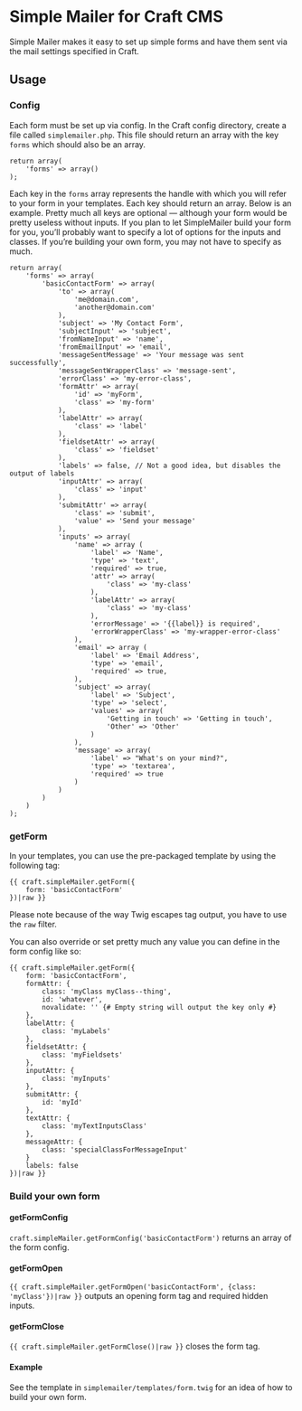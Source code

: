 # Simple Mailer for Craft CMS

Simple Mailer makes it easy to set up simple forms and have them sent via the mail settings specified in Craft.

## Usage

### Config

Each form must be set up via config. In the Craft config directory, create a file called `simplemailer.php`. This file should return an array with the key `forms` which should also be an array.

```
return array(
    'forms' => array()
);
```

Each key in the `forms` array represents the handle with which you will refer to your form in your templates. Each key should return an array. Below is an example. Pretty much all keys are optional — although your form would be pretty useless without inputs. If you plan to let SimpleMailer build your form for you, you’ll probably want to specify a lot of options for the inputs and classes. If you’re building your own form, you may not have to specify as much.

```
return array(
	'forms' => array(
		'basicContactForm' => array(
			'to' => array(
				'me@domain.com',
				'another@domain.com'
			),
			'subject' => 'My Contact Form',
			'subjectInput' => 'subject',
			'fromNameInput' => 'name',
			'fromEmailInput' => 'email',
			'messageSentMessage' => 'Your message was sent successfully',
			'messageSentWrapperClass' => 'message-sent',
			'errorClass' => 'my-error-class',
			'formAttr' => array(
				'id' => 'myForm',
				'class' => 'my-form'
			),
			'labelAttr' => array(
				'class' => 'label'
			),
			'fieldsetAttr' => array(
				'class' => 'fieldset'
			),
			'labels' => false, // Not a good idea, but disables the output of labels
			'inputAttr' => array(
				'class' => 'input'
			),
			'submitAttr' => array(
				'class' => 'submit',
				'value' => 'Send your message'
			),
			'inputs' => array(
				'name' => array (
					'label' => 'Name',
					'type' => 'text',
					'required' => true,
					'attr' => array(
						'class' => 'my-class'
					),
					'labelAttr' => array(
						'class' => 'my-class'
					),
					'errorMessage' => '{{label}} is required',
					'errorWrapperClass' => 'my-wrapper-error-class'
				),
				'email' => array (
					'label' => 'Email Address',
					'type' => 'email',
					'required' => true,
				),
				'subject' => array(
					'label' => 'Subject',
					'type' => 'select',
					'values' => array(
						'Getting in touch' => 'Getting in touch',
						'Other' => 'Other'
					)
				),
				'message' => array(
					'label' => "What's on your mind?",
					'type' => 'textarea',
					'required' => true
				)
			)
		)
	)
);
```

### getForm

In your templates, you can use the pre-packaged template by using the following tag:

```
{{ craft.simpleMailer.getForm({
	form: 'basicContactForm'
})|raw }}
```

Please note because of the way Twig escapes tag output, you have to use the `raw` filter.

You can also override or set pretty much any value you can define in the form config like so:

```
{{ craft.simpleMailer.getForm({
	form: 'basicContactForm',
	formAttr: {
		class: 'myClass myClass--thing',
		id: 'whatever',
		novalidate: '' {# Empty string will output the key only #}
	},
	labelAttr: {
		class: 'myLabels'
	},
	fieldsetAttr: {
		class: 'myFieldsets'
	},
	inputAttr: {
		class: 'myInputs'
	},
	submitAttr: {
		id: 'myId'
	},
	textAttr: {
		class: 'myTextInputsClass'
	},
	messageAttr: {
		class: 'specialClassForMessageInput'
	}
	labels: false
})|raw }}
```

### Build your own form

#### getFormConfig

`craft.simpleMailer.getFormConfig('basicContactForm')` returns an array of the form config.

#### getFormOpen

`{{ craft.simpleMailer.getFormOpen('basicContactForm', {class: 'myClass'})|raw }}` outputs an opening form tag and required hidden inputs.

#### getFormClose

`{{ craft.simpleMailer.getFormClose()|raw }}` closes the form tag.

#### Example

See the template in `simplemailer/templates/form.twig` for an idea of how to build your own form.
